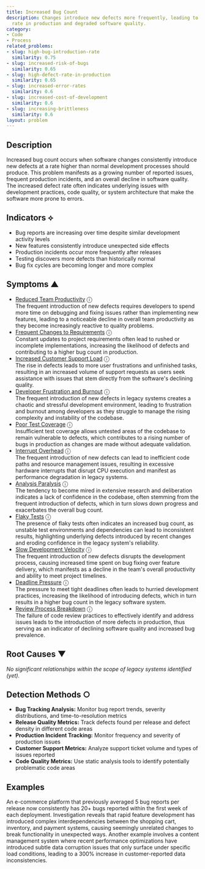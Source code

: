 ```yaml
---
title: Increased Bug Count
description: Changes introduce new defects more frequently, leading to a higher defect
  rate in production and degraded software quality.
category:
- Code
- Process
related_problems:
- slug: high-bug-introduction-rate
  similarity: 0.75
- slug: increased-risk-of-bugs
  similarity: 0.65
- slug: high-defect-rate-in-production
  similarity: 0.65
- slug: increased-error-rates
  similarity: 0.6
- slug: increased-cost-of-development
  similarity: 0.6
- slug: increasing-brittleness
  similarity: 0.6
layout: problem
---
```


## Description

Increased bug count occurs when software changes consistently introduce new defects at a rate higher than normal development processes should produce. This problem manifests as a growing number of reported issues, frequent production incidents, and an overall decline in software quality. The increased defect rate often indicates underlying issues with development practices, code quality, or system architecture that make the software more prone to errors.

## Indicators ⟡

- Bug reports are increasing over time despite similar development activity levels
- New features consistently introduce unexpected side effects
- Production incidents occur more frequently after releases
- Testing discovers more defects than historically normal
- Bug fix cycles are becoming longer and more complex

## Symptoms ▲
- [Reduced Team Productivity](reduced-team-productivity.md) <span class="info-tooltip" title="Confidence: 0.533, Strength: 0.805">ⓘ</span>
<br/>  The frequent introduction of new defects requires developers to spend more time on debugging and fixing issues rather than implementing new features, leading to a noticeable decline in overall team productivity as they become increasingly reactive to quality problems.
- [Frequent Changes to Requirements](frequent-changes-to-requirements.md) <span class="info-tooltip" title="Confidence: 0.529, Strength: 0.746">ⓘ</span>
<br/>  Constant updates to project requirements often lead to rushed or incomplete implementations, increasing the likelihood of defects and contributing to a higher bug count in production.
- [Increased Customer Support Load](increased-customer-support-load.md) <span class="info-tooltip" title="Confidence: 0.526, Strength: 0.779">ⓘ</span>
<br/>  The rise in defects leads to more user frustrations and unfinished tasks, resulting in an increased volume of support requests as users seek assistance with issues that stem directly from the software's declining quality.
- [Developer Frustration and Burnout](developer-frustration-and-burnout.md) <span class="info-tooltip" title="Confidence: 0.479, Strength: 0.716">ⓘ</span>
<br/>  The frequent introduction of new defects in legacy systems creates a chaotic and stressful development environment, leading to frustration and burnout among developers as they struggle to manage the rising complexity and instability of the codebase.
- [Poor Test Coverage](poor-test-coverage.md) <span class="info-tooltip" title="Confidence: 0.453, Strength: 0.690">ⓘ</span>
<br/>  Insufficient test coverage allows untested areas of the codebase to remain vulnerable to defects, which contributes to a rising number of bugs in production as changes are made without adequate validation.
- [Interrupt Overhead](interrupt-overhead.md) <span class="info-tooltip" title="Confidence: 0.450, Strength: 0.783">ⓘ</span>
<br/>  The frequent introduction of new defects can lead to inefficient code paths and resource management issues, resulting in excessive hardware interrupts that disrupt CPU execution and manifest as performance degradation in legacy systems.
- [Analysis Paralysis](analysis-paralysis.md) <span class="info-tooltip" title="Confidence: 0.435, Strength: 0.778">ⓘ</span>
<br/>  The tendency to become mired in extensive research and deliberation indicates a lack of confidence in the codebase, often stemming from the frequent introduction of defects, which in turn slows down progress and exacerbates the overall bug count.
- [Flaky Tests](flaky-tests.md) <span class="info-tooltip" title="Confidence: 0.421, Strength: 0.735">ⓘ</span>
<br/>  The presence of flaky tests often indicates an increased bug count, as unstable test environments and dependencies can lead to inconsistent results, highlighting underlying defects introduced by recent changes and eroding confidence in the legacy system's reliability.
- [Slow Development Velocity](slow-development-velocity.md) <span class="info-tooltip" title="Confidence: 0.362, Strength: 0.795">ⓘ</span>
<br/>  The frequent introduction of new defects disrupts the development process, causing increased time spent on bug fixing over feature delivery, which manifests as a decline in the team's overall productivity and ability to meet project timelines.
- [Deadline Pressure](deadline-pressure.md) <span class="info-tooltip" title="Confidence: 0.331, Strength: 0.797">ⓘ</span>
<br/>  The pressure to meet tight deadlines often leads to hurried development practices, increasing the likelihood of introducing defects, which in turn results in a higher bug count in the legacy software system.
- [Review Process Breakdown](review-process-breakdown.md) <span class="info-tooltip" title="Confidence: 0.300, Strength: 0.574">ⓘ</span>
<br/>  The failure of code review practices to effectively identify and address issues leads to the introduction of more defects in production, thus serving as an indicator of declining software quality and increased bug prevalence.

## Root Causes ▼

*No significant relationships within the scope of legacy systems identified (yet).*

## Detection Methods ○

- **Bug Tracking Analysis:** Monitor bug report trends, severity distributions, and time-to-resolution metrics
- **Release Quality Metrics:** Track defects found per release and defect density in different code areas
- **Production Incident Tracking:** Monitor frequency and severity of production issues
- **Customer Support Metrics:** Analyze support ticket volume and types of issues reported
- **Code Quality Metrics:** Use static analysis tools to identify potentially problematic code areas

## Examples

An e-commerce platform that previously averaged 5 bug reports per release now consistently has 20+ bugs reported within the first week of each deployment. Investigation reveals that rapid feature development has introduced complex interdependencies between the shopping cart, inventory, and payment systems, causing seemingly unrelated changes to break functionality in unexpected ways. Another example involves a content management system where recent performance optimizations have introduced subtle data corruption issues that only surface under specific load conditions, leading to a 300% increase in customer-reported data inconsistencies.
